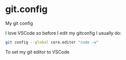 # git.config
My git config

I love VSCode so before I edit my gitconfig I usually do:

```bash
git config --global core.editor "code -w"
```

To set my git editor to VSCode

